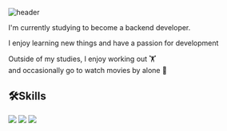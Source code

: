 ![header](https://capsule-render.vercel.app/api?fontColor=ffff&type=waving&color=0892D0&text=Hello,%20I'm%20Min%20👋&&animation=twinkling&fontSize=40&fontAlignY=40&fontAlign=25&height=250)

I'm currently studying to become a backend developer.

I enjoy learning new things and have a passion for development

Outside of my studies, I enjoy working out 🏋️  
and occasionally go to watch movies by alone 🍿




## 🛠️Skills  
<img src="https://img.shields.io/badge/java-007396?style=for-the-badge&logo=java&logoColor=white"/> <img src="https://img.shields.io/badge/SpringBoot-6DB33F?style=for-the-badge&logo=SpringBoot&logoColor=white"/> <img src="https://img.shields.io/badge/MySQL-4479A1?style=for-the-badge&logo=MySQL&logoColor=white"/>



